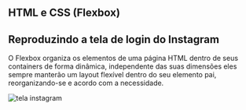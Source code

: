  ## HTML e CSS (Flexbox) 
 
 ## Reproduzindo a tela de login do Instagram 

O Flexbox organiza os elementos de uma página HTML dentro de seus containers de forma dinâmica, independente das suas dimensões eles sempre manterão um layout flexível dentro do seu elemento pai, reorganizando-se e acordo com a necessidade.

 <img src="/workspace/instagram/telainstagram.png" alt="tela instagram" />
